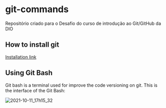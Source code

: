 # git-commands
Repositório criado para o Desafio do curso de introdução ao Git/GitHub da DIO

## How to install git

[Installation link](https://git-scm.com/downloads)

## Using Git Bash

Git bash is a terminal used for improve the code versioning on git. This is the interface of the Git Bash:

![2021-10-11_17h15_32](C:\Users\Eduardo\OneDrive\Imagens\Screenpresso\2021-10-11_17h15_32.png)

